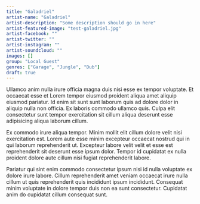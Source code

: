 ```yaml
---
title: "Galadriel"
artist-name: "Galadriel"
artist-description: "Some description should go in here"
artist-featured-image: "test-galadriel.jpg"
artist-facebook: ""
artist-twitter: ""
artist-instagram: ""
artist-soundcloud: ""
images: []
group: "Local Guest"
genres: ["Garage", "Jungle", "Dub"]
draft: true
---
```


Ullamco anim nulla irure officia magna duis nisi esse ex tempor voluptate. Et occaecat esse et Lorem tempor eiusmod proident aliqua amet aliquip eiusmod pariatur. Id enim sit sunt sunt laborum quis ad dolore dolor in aliquip nulla non officia. Ex laboris commodo ullamco quis. Culpa elit consectetur sunt tempor exercitation sit cillum aliqua deserunt esse adipisicing aliqua laborum cillum.

Ex commodo irure aliqua tempor. Minim mollit elit cillum dolore velit nisi exercitation est. Lorem aute esse minim excepteur occaecat nostrud qui in qui laborum reprehenderit ut. Excepteur labore velit velit et esse est reprehenderit sit deserunt esse ipsum dolor. Tempor id cupidatat ex nulla proident dolore aute cillum nisi fugiat reprehenderit labore.

Pariatur qui sint enim commodo consectetur ipsum nisi id nulla voluptate ex dolore irure labore. Cillum reprehenderit amet veniam occaecat irure nulla cillum ut quis reprehenderit quis incididunt ipsum incididunt. Consequat minim voluptate in dolore tempor duis non ea sunt consectetur. Cupidatat anim do cupidatat cillum consequat sunt.